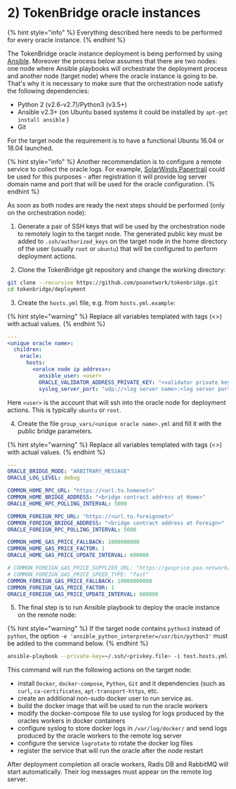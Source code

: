 # 2\) TokenBridge oracle instances

{% hint style="info" %}
Everything described here needs to be performed for every oracle instance.
{% endhint %}

The TokenBridge oracle instance deployment is being performed by using [Ansible](https://docs.ansible.com/ansible/latest/index.html). Moreover the process below assumes that there are two nodes: one node where Ansible playbooks will orchestrate the deployment process and another node \(target node\) where the oracle instance is going to be. That's why it is necessary to make sure that the orchestration node satisfy the following dependencies:

* Python 2 \(v2.6-v2.7\)/Python3 \(v3.5+\)
* Ansible v2.3+ \(on Ubuntu based systems it could be installed by `apt-get install ansible` \)
* Git

For the target node the requirement is to have a functional Ubuntu 16.04 or 18.04 launched.

{% hint style="info" %}
Another recommendation is to configure a remote service to collect the oracle logs. For example, [SolarWinds Papertrail](https://papertrailapp.com/) could be used for this purposes - after registration it will provide log server domain name and port that will be used for the oracle configuration.
{% endhint %}

As soon as both nodes are ready the next steps should be performed \(only on the orchestration node\):

1. Generate a pair of SSH keys that will be used by the orchestration node to remotely login to the target node. The generated public key must be added to `.ssh/authorized_keys` on the target node in the home directory of the user \(usually `root` or `ubuntu`\) that will be configured to perform deployment actions.

2. Clone the TokenBridge git repository and change the working directory:

```bash
git clone --recursive https://github.com/poanetwork/tokenbridge.git
cd tokenbridge/deployment
```

3. Create the `hosts.yml` file, e.g. from `hosts.yml.example`:

{% hint style="warning" %}
Replace all variables templated with tags \(&lt;&gt;\) with actual values.
{% endhint %}

```yaml
---
<unique oracle name>:
  children:
    oracle:
      hosts:
        <oralce node ip address>:
          ansible_user: <user>
          ORACLE_VALIDATOR_ADDRESS_PRIVATE_KEY: "<validator private key without 0x>"
          syslog_server_port: "udp://<log server name>:<log server port>"
```

Here `<user>` is the account that will ssh into the oracle node for deployment actions. This is typically `ubuntu` or `root`.

4. Create the file `group_vars/<unique oracle name>.yml` and fill it with the public bridge parameters.

{% hint style="warning" %}
Replace all variables templated with tags \(&lt;&gt;\) with actual values.
{% endhint %}

```yaml
---
ORACLE_BRIDGE_MODE: "ARBITRARY_MESSAGE"
ORACLE_LOG_LEVEL: debug

COMMON_HOME_RPC_URL: "https://<url.to.homenet>"
COMMON_HOME_BRIDGE_ADDRESS: "<bridge contract address at Home>"
ORACLE_HOME_RPC_POLLING_INTERVAL: 5000

COMMON_FOREIGN_RPC_URL: "https://<url.to.foreignnet>"
COMMON_FOREIGN_BRIDGE_ADDRESS: "<bridge contract address at Foreign>"
ORACLE_FOREIGN_RPC_POLLING_INTERVAL: 5000

COMMON_HOME_GAS_PRICE_FALLBACK: 1000000000
COMMON_HOME_GAS_PRICE_FACTOR: 1
ORACLE_HOME_GAS_PRICE_UPDATE_INTERVAL: 600000

# COMMON_FOREIGN_GAS_PRICE_SUPPLIER_URL: "https://gasprice.poa.network/"
# COMMON_FOREIGN_GAS_PRICE_SPEED_TYPE: "fast"
COMMON_FOREIGN_GAS_PRICE_FALLBACK: 10000000000
COMMON_FOREIGN_GAS_PRICE_FACTOR: 1
ORACLE_FOREIGN_GAS_PRICE_UPDATE_INTERVAL: 600000
```

5. The final step is to run Ansible playbook to deploy the oracle instance on the remote node:

{% hint style="warning" %}
If the target node contains `python3` instead of `python`, the option `-e 'ansible_python_interpreter=/usr/bin/python3'` must be added to the command below.
{% endhint %}

```bash
ansible-playbook --private-key=~/.ssh/<privkey.file> -i test.hosts.yml site.yml
```

This command will run the following actions on the target node:

* install `Docker`, `docker-compose`, `Python`, `Git` and it dependencies \(such as `curl`, `ca-certificates`, `apt-transport-https`, etc.
* create an additional non-sudo docker user to run service as.
* build the docker image that will be used to run the oracle workers
* modify the docker-compose file to use syslog for logs produced by the oracles workers in docker containers
* configure syslog to store docker logs in `/var/log/docker/` and send logs produced by the oracle workers to the remote log server
* configure the service `logrotate` to rotate the docker log files
* register the service that will run the oracle after the node restart

After deployment completion all oracle workers, Radis DB and RabbitMQ will start automatically. Their log messages must appear on the remote log server.

